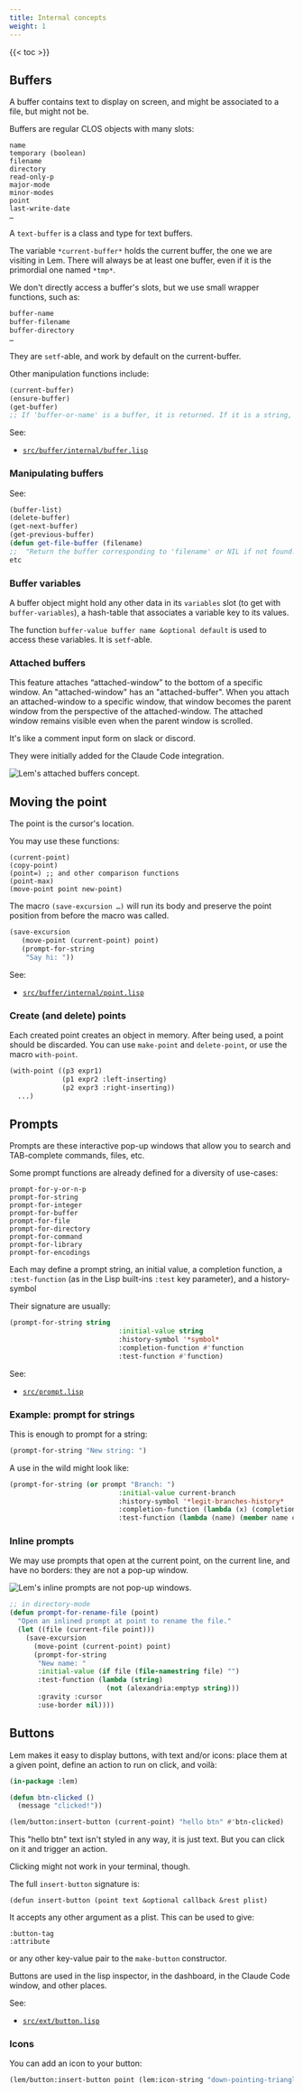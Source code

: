 ```yaml
---
title: Internal concepts
weight: 1
---
```


{{< toc >}}


## Buffers

A buffer contains text to display on screen, and might be associated
to a file, but might not be.

Buffers are regular CLOS objects with many slots:

```
name
temporary (boolean)
filename
directory
read-only-p
major-mode
minor-modes
point
last-write-date
…
```

A `text-buffer` is a class and type for text buffers.

The variable `*current-buffer*` holds the current buffer, the one we
are visiting in Lem. There will always be at least one buffer, even if
it is the primordial one named `*tmp*`.

We don't directly access a buffer's slots, but we use small wrapper functions, such as:

```lisp
buffer-name
buffer-filename
buffer-directory
…
```

They are `setf`-able, and work by default on the current-buffer.

Other manipulation functions include:

```lisp
(current-buffer)
(ensure-buffer)
(get-buffer)
;; If 'buffer-or-name' is a buffer, it is returned. If it is a string, it returns the buffer with that name.
```

See:

- [`src/buffer/internal/buffer.lisp`](https://github.com/lem-project/lem/blob/main/src/buffer/internal/buffer.lisp)

### Manipulating buffers

See:

```lisp
(buffer-list)
(delete-buffer)
(get-next-buffer)
(get-previous-buffer)
(defun get-file-buffer (filename)
;;  "Return the buffer corresponding to 'filename' or NIL if not found."
etc
```


### Buffer variables

A buffer object might hold any other data in its `variables` slot (to
get with `buffer-variables`), a hash-table that associates a variable
key to its values.

The function `buffer-value buffer name &optional default` is used to
access these variables. It is `setf`-able.

### Attached buffers

This feature attaches “attached-window” to the bottom of a specific
window. An "attached-window" has an "attached-buffer".  When you attach an
attached-window to a specific window, that window becomes the parent
window from the perspective of the attached-window.  The attached
window remains visible even when the parent window is scrolled.

It's like a comment input form on slack or discord.

They were initially added for the Claude Code integration.

<img class="" src="/lem-attach-buffer.png" alt="Lem's attached buffers concept.">


## Moving the point

The point is the cursor's location.

<!-- TODO: add internal/point.lisp package documentation about points and their :kind types -->

You may use these functions:

```
(current-point)
(copy-point)
(point=) ;; and other comparison functions
(point-max)
(move-point point new-point)
```

The macro `(save-excursion …)` will run its body and preserve the
point position from before the macro was called.

```lisp
(save-excursion
   (move-point (current-point) point)
   (prompt-for-string
    "Say hi: "))
```

See:

- [`src/buffer/internal/point.lisp`](https://github.com/lem-project/lem/blob/main/src/buffer/internal/point.lisp)

### Create (and delete) points

Each created point creates an object in memory. After being used, a
point should be discarded. You can use `make-point` and
`delete-point`, or use the macro `with-point`.

~~~lisp
(with-point ((p3 expr1)
             (p1 expr2 :left-inserting)
             (p2 expr3 :right-inserting))
  ...)
~~~


## Prompts

Prompts are these interactive pop-up windows that allow you to search
and TAB-complete commands, files, etc.

Some prompt functions are already defined for a diversity of use-cases:

```
prompt-for-y-or-n-p
prompt-for-string
prompt-for-integer
prompt-for-buffer
prompt-for-file
prompt-for-directory
prompt-for-command
prompt-for-library
prompt-for-encodings
```

Each may define a prompt string, an initial value, a completion
function, a `:test-function` (as in the Lisp built-ins `:test` key
parameter), and a history-symbol

Their signature are usually:

```lsp
(prompt-for-string string
                           :initial-value string
                           :history-symbol '*symbol*
                           :completion-function #'function
                           :test-function #'function)
```

See:

- [`src/prompt.lisp`](https://github.com/lem-project/lem/blob/main/src/prompt.lisp)


### Example: prompt for strings

This is enough to prompt for a string:

```lisp
(prompt-for-string "New string: ")
```

A use in the wild might look like:

```lisp
(prompt-for-string (or prompt "Branch: ")
                           :initial-value current-branch
                           :history-symbol '*legit-branches-history*
                           :completion-function (lambda (x) (completion-strings x candidates))
                           :test-function (lambda (name) (member name candidates :test #'string=)))
```

### Inline prompts

We may use prompts that open at the current point, on the current
line, and have no borders: they are not a pop-up window.

![](/lem-inline-prompt.png "Lem's inline prompts are not pop-up windows.")

```lisp
;; in directory-mode
(defun prompt-for-rename-file (point)
  "Open an inlined prompt at point to rename the file."
  (let ((file (current-file point)))
    (save-excursion
      (move-point (current-point) point)
      (prompt-for-string
       "New name: "
       :initial-value (if file (file-namestring file) "")
       :test-function (lambda (string)
                        (not (alexandria:emptyp string)))
       :gravity :cursor
       :use-border nil))))
```

## Buttons

Lem makes it easy to display buttons, with text and/or icons: place
them at a given point, define an action to run on click, and voilà:

```lisp
(in-package :lem)

(defun btn-clicked ()
  (message "clicked!"))

(lem/button:insert-button (current-point) "hello btn" #'btn-clicked)
```

This "hello btn" text isn't styled in any way, it is just text. But
you can click on it and trigger an action.

Clicking might not work in your terminal, though.

The full `insert-button` signature is:

    (defun insert-button (point text &optional callback &rest plist)

It accepts any other argument as a plist. This can be used to give:

```
:button-tag
:attribute
```

or any other key-value pair to the `make-button` constructor.

Buttons are used in the lisp inspector, in the dashboard, in the
Claude Code window, and other places.

See:

- [`src/ext/button.lisp`](https://github.com/lem-project/lem/blob/main/src/ext/button.lisp)

### Icons

You can add an icon to your button:

~~~lisp
(lem/button:insert-button point (lem:icon-string "down-pointing-triangle") #'btn-clicked)
~~~
